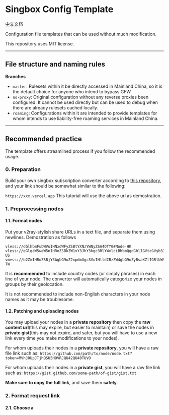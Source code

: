 # Singbox Config Template
[中文文档](README_CN.md)

Configuration file templates that can be used without much modification.

This repository uses MIT license.

---
## File structure and naming rules
**Branches**
- `master`: Rulesets within it be directly accessed in Mainland China, so it is the default choice for anyone who intend to bypass GFW
- `no-proxy`: Original configuration without any reverse proxies been configured. It cannot be used directly but can be used to debug when there are already rulesets cached locally.
- `roaming`: Configurations within it are intended to provide templates for whom intends to use liability-free roaming services in Mainland China.

---
## Recommended practice
The template offers streamlined process if you follow the recommended usage.

### 0. Preparation
Build your own singbox subscription converter according to [this repository](https://github.com/Toperlock/sing-box-subscribe), and your link should be somewhat similar to the following:

`https://xxx.vercel.app`
This tutorial will use the above url as demostration.

### 1. Preprocessing nodes
#### 1.1. Format nodes
Put your v2ray-stylish share URLs in a text file, and separate them using newlines. Demostration as follows
```
vless://dGlhbmFubWVuIHNxdWFyZSBtYXNzYWNyZSA4OTY0#Node-HK
vless://eGlqaW5waW5nIHRoZSBkZW1vY3JhY3kgc3RlYWxlciBhbmQgdGhlIGVtcGVyb3I=#Node-US
vmess://b2ZmIHRoZSBjY3AgbG9uZ2xpdmUgc3VuIHlldCBzZW4gbG9uZyBsaXZlIGRlbW9jcmFjeQ==#Node-TW
```

It is **recommended** to include country codes (or simply phrases) in each line of your node. The converter will automatically categorize your nodes in groups by their geolocation.

It is not recommended to include non-English characters in your node names as it may be troublesome.

#### 1.2. Patching and uploading nodes
You may upload your nodes in a **private repository** then copy the **raw content url**(this may expire, but easier to maintain) or save the nodes in **private gist**(this may not expire, and safer, but you will have to use a new link every time you make modifications to your nodes).

For whom uploads their nodes in a **private repository**, you will have a raw file link such as:
`https://github.com/path/to/node/node.txt?token=MVhJOUpJTjhQSU5HOVRJQU42QU40TUVO`

For whom uploads their nodes in a **private gist**, you will have a raw file link such as:
`https://gist.github.com/some-path/of-gist/gist.txt`

**Make sure to copy the full link**, and save them **safely**.

### 2. Format request link
#### 2.1. Choose a  